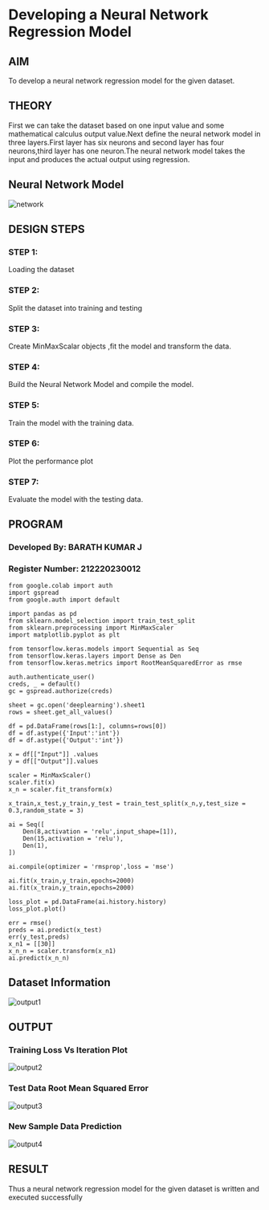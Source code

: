 # Developing a Neural Network Regression Model

## AIM

To develop a neural network regression model for the given dataset.

## THEORY

First we can take the dataset based on one input value and some mathematical calculus output value.Next define the neural network model in three layers.First layer has six neurons and second layer has four neurons,third layer has one neuron.The neural network model takes the input and produces the actual output using regression.

## Neural Network Model
![network](https://user-images.githubusercontent.com/93427255/226674946-274a216c-bae1-4d11-b59e-51eef320d5e5.png)



## DESIGN STEPS

### STEP 1:

Loading the dataset

### STEP 2:

Split the dataset into training and testing

### STEP 3:

Create MinMaxScalar objects ,fit the model and transform the data.

### STEP 4:

Build the Neural Network Model and compile the model.

### STEP 5:

Train the model with the training data.

### STEP 6:

Plot the performance plot

### STEP 7:

Evaluate the model with the testing data.

## PROGRAM

### Developed By: BARATH KUMAR J
### Register Number: 212220230012
```
from google.colab import auth
import gspread
from google.auth import default

import pandas as pd
from sklearn.model_selection import train_test_split
from sklearn.preprocessing import MinMaxScaler
import matplotlib.pyplot as plt

from tensorflow.keras.models import Sequential as Seq
from tensorflow.keras.layers import Dense as Den
from tensorflow.keras.metrics import RootMeanSquaredError as rmse

auth.authenticate_user()
creds, _ = default()
gc = gspread.authorize(creds)

sheet = gc.open('deeplearning').sheet1 
rows = sheet.get_all_values()

df = pd.DataFrame(rows[1:], columns=rows[0])
df = df.astype({'Input':'int'})
df = df.astype({'Output':'int'})

x = df[["Input"]] .values
y = df[["Output"]].values

scaler = MinMaxScaler()
scaler.fit(x)
x_n = scaler.fit_transform(x)

x_train,x_test,y_train,y_test = train_test_split(x_n,y,test_size = 0.3,random_state = 3)

ai = Seq([
    Den(8,activation = 'relu',input_shape=[1]),
    Den(15,activation = 'relu'),
    Den(1),
])

ai.compile(optimizer = 'rmsprop',loss = 'mse')

ai.fit(x_train,y_train,epochs=2000)
ai.fit(x_train,y_train,epochs=2000)

loss_plot = pd.DataFrame(ai.history.history)
loss_plot.plot()

err = rmse()
preds = ai.predict(x_test)
err(y_test,preds)
x_n1 = [[30]]
x_n_n = scaler.transform(x_n1)
ai.predict(x_n_n)

```

## Dataset Information
![output1](https://user-images.githubusercontent.com/93427255/226675068-ca338ea2-3c7a-4307-9829-ee053871d1f0.png)


## OUTPUT



### Training Loss Vs Iteration Plot
![output2](https://user-images.githubusercontent.com/93427255/226675196-61b71965-3895-4713-8583-260de7b5f5b5.png)


### Test Data Root Mean Squared Error

![output3](https://user-images.githubusercontent.com/93427255/226675252-977dbb8c-d779-412a-8e31-b88b5a4b290b.png)


### New Sample Data Prediction

![output4](https://user-images.githubusercontent.com/93427255/226675295-7fde71ac-2d70-46d5-8457-ccff37db0aab.png)


## RESULT
Thus a neural network regression model for the given dataset is written and executed successfully

